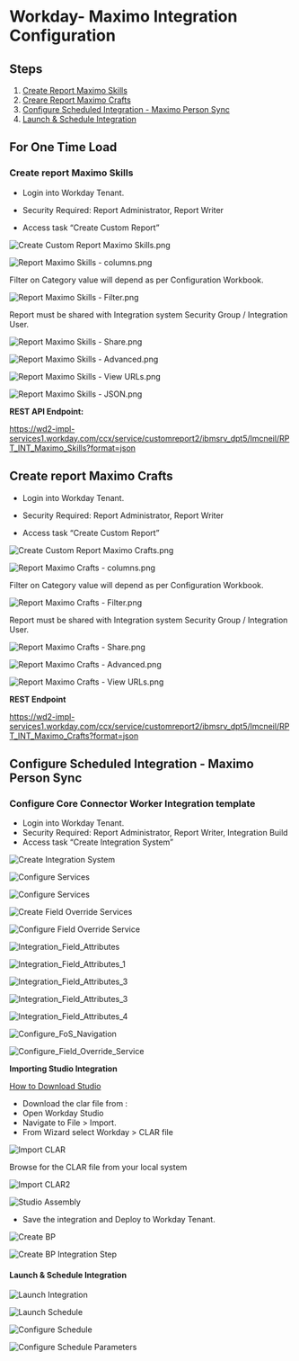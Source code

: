 # Workday- Maximo Integration Configuration

## Steps

1. [Create Report Maximo Skills](#Create-Report-Maximo-Skills)
2. [Creare Report Maximo Crafts](Create-report-Maximo-Crafts)
3. [Configure Scheduled Integration - Maximo Person Sync](#Configure-Scheduled-Integration-Maximo-Person-Sync)
4. [Launch & Schedule Integration](#Launch-&-ScheduleIntegration)


## For One Time Load

### Create report Maximo Skills

- Login into Workday Tenant.

- Security Required: Report Administrator, Report Writer

- Access task “Create Custom Report”

 ![Create Custom Report Maximo Skills.png](images/workday/Create_Custom_Report_Maximo_Skills.png)

 ![Report Maximo Skills - columns.png](images/workday/Report_Maximo_Skills_columns.png)

Filter on Category value will depend as per Configuration Workbook.

 ![Report Maximo Skills - Filter.png](images/workday/Report_Maximo_Skills_Filter.png)

Report must be shared with Integration system Security  Group / Integration User.

 ![Report Maximo Skills - Share.png](images/workday/Report_Maximo_Skills_Share.png)
 
 ![Report Maximo Skills - Advanced.png](images/workday/Report_Maximo_Skills_Advanced.png)

 ![Report Maximo Skills - View URLs.png](images/workday/Report_Maximo_Skills_View_URLs.png)

 ![Report Maximo Skills - JSON.png](images/workday/Report_Maximo_Skills_JSON.png)

 **REST API Endpoint:**

https://wd2-impl-services1.workday.com/ccx/service/customreport2/ibmsrv_dpt5/lmcneil/RPT_INT_Maximo_Skills?format=json


## Create report Maximo Crafts

- Login into Workday Tenant.

- Security Required: Report Administrator, Report Writer

- Access task “Create Custom Report”

 ![Create Custom Report Maximo Crafts.png](images/workday/Create_Report_Maximo_Crafts.png)

 ![Report Maximo Crafts - columns.png](images/workday/Report_Maximo_Crafts_Columns.png)

Filter on Category value will depend as per Configuration Workbook.

 ![Report Maximo Crafts - Filter.png](images/workday/Report_Maximo_Crafts_Filter.png)

Report must be shared with Integration system Security  Group / Integration User.

 ![Report Maximo Crafts - Share.png](images/workday/Report_Maximo_Crafts_Share.png)
 
 ![Report Maximo Crafts - Advanced.png](images/workday/Report_Maximo_Crafts_Advanced.png)

 ![Report Maximo Crafts - View URLs.png](images/workday/Report_Maximo_Crafts_View_URLs.png)

**REST Endpoint**

https://wd2-impl-services1.workday.com/ccx/service/customreport2/ibmsrv_dpt5/lmcneil/RPT_INT_Maximo_Crafts?format=json



 ## Configure Scheduled Integration - Maximo Person Sync

 ### Configure Core Connector Worker Integration template 

- Login into Workday Tenant.
- Security Required: Report Administrator, Report Writer, Integration Build
- Access task “Create Integration System”

![Create Integration System](images/workday/Maximo_Person_Outbbound_Create_Integration_System.png)

![Configure Services](images/workday/Maximo_Person_Outbbound_Configure_Services.png)

![Configure Services](images/workday/Maximo_Person_Outbbound_Configure_services_2.png)

![Create Field Override Services](images/workday/Maximo_Person_Outbbound_Create_Field_Override_Service.png)

![Configure Field Override Service](images/workday/Maximo_Person_Outbbound_Configure_FoS.png)

![Integration_Field_Attributes](images/workday/Maximo_Person_Outbbound_Configure_Integration_Attribute.png)

![Integration_Field_Attributes_1](images/workday/Maximo_Person_Outbbound_Configure_Integration_Field_Attributes_1.png)

![Integration_Field_Attributes_3](images/workday/Maximo_Person_Outbbound_Configure_Integration_Field_Attributes_2.png)

![Integration_Field_Attributes_3](images/workday/Maximo_Person_Outbbound_Configure_Integration_Field_Attributes_3.png)

![Integration_Field_Attributes_4](images/workday/Maximo_Person_Outbbound_Configure_Integration_Field_Attributes_4.png)

![Configure_FoS_Navigation](images/workday/Maximo_Person_Outbbound_Configure_FoS_Navigation.png)

![Configure_Field_Override_Service](images/workday/Maximo_Person_Outbbound_Configure_Field_Override_Service.png)

**Importing Studio Integration**

[How to Download Studio](https://community.workday.com/studio-download)

- Download the clar file from : 
- Open Workday Studio
- Navigate to File > Import.
- From Wizard select Workday > CLAR file

![Import CLAR](images/workday/Maximo_Person_Outbbound_Studio_Import_Clar.png)

Browse for the CLAR file from your local system

![Import CLAR2](images/workday/Maximo_Person_Outbbound_Studio_Clar_location.png)

![Studio Assembly](images/workday/Studio_Assembly.png)

- Save the integration and Deploy to Workday Tenant.

![Create BP](images/workday/Maximo_Person_Outbbound_Create_BP.png)

![Create BP Integration Step](images/workday/Maximo_Person_Outbbound_Configure_BP_Integration_Step.png)


#### Launch & Schedule Integration


![Launch Integration](images/workday/Maximo_Person_Outbbound_Launch_Integration.png)


![Launch Schedule](images/workday/Maximo_Person_Outbbound_Launch_Schedule.png)

![Configure Schedule](images/workday/Maximo_Person_Outbbound_Configure_Schedule.png)

![Configure Schedule Parameters](images/workday/Maximo_Person_Outbbound_Configure_Schedule_Parameters.png)

